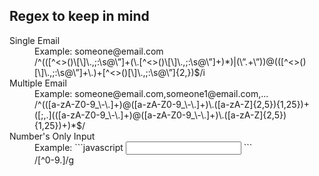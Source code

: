 Regex to keep in mind
------

<dl>
  <dt>Single Email</dt>
  <dd>Example: someone@email.com <br />
  /^(([^<>()\[\]\.,;:\s@\”]+(\.[^<>()\[\]\.,;:\s@\”]+)*)|(\”.+\”))@(([^<>()[\]\.,;:\s@\”]+\.)+[^<>()[\]\.,;:\s@\”]{2,})$/i</dd>

  <dt>Multiple Email</dt>
  <dd>Example: someone@email.com,someone1@email.com,... <br />
  /^(([a-zA-Z0-9_\-\.]+)@([a-zA-Z0-9_\-\.]+)\.([a-zA-Z]{2,5}){1,25})+([;,.](([a-zA-Z0-9_\-\.]+)@([a-zA-Z0-9_\-\.]+)\.([a-zA-Z]{2,5}){1,25})+)*$/
  </dd>
  
  <dt>Number's Only Input</dt>
  <dd>Example: 
  ```javascript
  <input type="text" oninput="this.value = this.value.replace(/[^0-9.]/g, ''); this.value = this.value.replace(/(\..*)\./g, '$1');">
  ```
  <br />
  /[^0-9.]/g
  </dd>
  
</dl>

